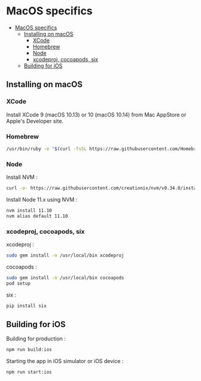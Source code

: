 # MacOS specifics

- [MacOS specifics](#macos-specifics)
  - [Installing on macOS](#installing-on-macos)
    - [XCode](#xcode)
    - [Homebrew](#homebrew)
    - [Node](#node)
    - [xcodeproj, cocoapods, six](#xcodeproj-cocoapods-six)
  - [Building for iOS](#building-for-ios)

## Installing on macOS

### XCode

Install XCode 9 (macOS 10.13) or 10 (macOS 10.14) from Mac AppStore or Apple's Developer site.

### Homebrew

```bash
/usr/bin/ruby -e "$(curl -fsSL https://raw.githubusercontent.com/Homebrew/install/master/install)"
```

### Node

Install NVM :

```bash
curl -o- https://raw.githubusercontent.com/creationix/nvm/v0.34.0/install.sh | bash
```

Install Node 11.x using NVM :

```bash
nvm install 11.10
nvm alias default 11.10
```

### xcodeproj, cocoapods, six

xcodeproj :

```bash
sudo gem install -n /usr/local/bin xcodeproj
```

cocoapods :

```bash
sudo gem install -n /usr/local/bin cocoapods
pod setup
```

six :

```bash
pip install six
```

## Building for iOS

Building for production :

```bash
npm run build:ios
```

Starting the app in iOS simulator or iOS device :

```bash
npm run start:ios
```
